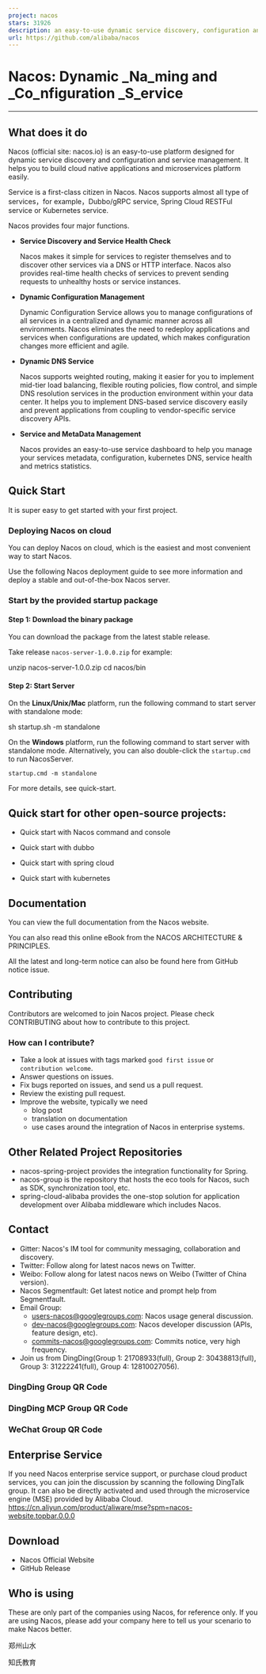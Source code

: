```yaml
---
project: nacos
stars: 31926
description: an easy-to-use dynamic service discovery, configuration and service management platform for building AI cloud native applications.
url: https://github.com/alibaba/nacos
---
```


Nacos: Dynamic _Na_ming and _Co_nfiguration _S_ervice
=====================================================

* * *

What does it do
---------------

Nacos (official site: nacos.io) is an easy-to-use platform designed for dynamic service discovery and configuration and service management. It helps you to build cloud native applications and microservices platform easily.

Service is a first-class citizen in Nacos. Nacos supports almost all type of services，for example，Dubbo/gRPC service, Spring Cloud RESTFul service or Kubernetes service.

Nacos provides four major functions.

-   **Service Discovery and Service Health Check**
    
    Nacos makes it simple for services to register themselves and to discover other services via a DNS or HTTP interface. Nacos also provides real-time health checks of services to prevent sending requests to unhealthy hosts or service instances.
    
-   **Dynamic Configuration Management**
    
    Dynamic Configuration Service allows you to manage configurations of all services in a centralized and dynamic manner across all environments. Nacos eliminates the need to redeploy applications and services when configurations are updated, which makes configuration changes more efficient and agile.
    
-   **Dynamic DNS Service**
    
    Nacos supports weighted routing, making it easier for you to implement mid-tier load balancing, flexible routing policies, flow control, and simple DNS resolution services in the production environment within your data center. It helps you to implement DNS-based service discovery easily and prevent applications from coupling to vendor-specific service discovery APIs.
    
-   **Service and MetaData Management**
    
    Nacos provides an easy-to-use service dashboard to help you manage your services metadata, configuration, kubernetes DNS, service health and metrics statistics.
    

Quick Start
-----------

It is super easy to get started with your first project.

### Deploying Nacos on cloud

You can deploy Nacos on cloud, which is the easiest and most convenient way to start Nacos.

Use the following Nacos deployment guide to see more information and deploy a stable and out-of-the-box Nacos server.

### Start by the provided startup package

#### Step 1: Download the binary package

You can download the package from the latest stable release.

Take release `nacos-server-1.0.0.zip` for example:

unzip nacos-server-1.0.0.zip
cd nacos/bin 

#### Step 2: Start Server

On the **Linux/Unix/Mac** platform, run the following command to start server with standalone mode:

sh startup.sh -m standalone

On the **Windows** platform, run the following command to start server with standalone mode. Alternatively, you can also double-click the `startup.cmd` to run NacosServer.

```
startup.cmd -m standalone
```

For more details, see quick-start.

Quick start for other open-source projects:
-------------------------------------------

-   Quick start with Nacos command and console
    
-   Quick start with dubbo
    
-   Quick start with spring cloud
    
-   Quick start with kubernetes
    

Documentation
-------------

You can view the full documentation from the Nacos website.

You can also read this online eBook from the NACOS ARCHITECTURE & PRINCIPLES.

All the latest and long-term notice can also be found here from GitHub notice issue.

Contributing
------------

Contributors are welcomed to join Nacos project. Please check CONTRIBUTING about how to contribute to this project.

### How can I contribute?

-   Take a look at issues with tags marked `good first issue` or `contribution welcome`.
-   Answer questions on issues.
-   Fix bugs reported on issues, and send us a pull request.
-   Review the existing pull request.
-   Improve the website, typically we need
    -   blog post
    -   translation on documentation
    -   use cases around the integration of Nacos in enterprise systems.

Other Related Project Repositories
----------------------------------

-   nacos-spring-project provides the integration functionality for Spring.
-   nacos-group is the repository that hosts the eco tools for Nacos, such as SDK, synchronization tool, etc.
-   spring-cloud-alibaba provides the one-stop solution for application development over Alibaba middleware which includes Nacos.

Contact
-------

-   Gitter: Nacos's IM tool for community messaging, collaboration and discovery.
-   Twitter: Follow along for latest nacos news on Twitter.
-   Weibo: Follow along for latest nacos news on Weibo (Twitter of China version).
-   Nacos Segmentfault: Get latest notice and prompt help from Segmentfault.
-   Email Group:
    -   users-nacos@googlegroups.com: Nacos usage general discussion.
    -   dev-nacos@googlegroups.com: Nacos developer discussion (APIs, feature design, etc).
    -   commits-nacos@googlegroups.com: Commits notice, very high frequency.
-   Join us from DingDing(Group 1: 21708933(full), Group 2: 30438813(full), Group 3: 31222241(full), Group 4: 12810027056).

### DingDing Group QR Code

### DingDing MCP Group QR Code

### WeChat Group QR Code

Enterprise Service
------------------

If you need Nacos enterprise service support, or purchase cloud product services, you can join the discussion by scanning the following DingTalk group. It can also be directly activated and used through the microservice engine (MSE) provided by Alibaba Cloud. https://cn.aliyun.com/product/aliware/mse?spm=nacos-website.topbar.0.0.0

Download
--------

-   Nacos Official Website
-   GitHub Release

Who is using
------------

These are only part of the companies using Nacos, for reference only. If you are using Nacos, please add your company here to tell us your scenario to make Nacos better.

郑州山水

知氏教育
